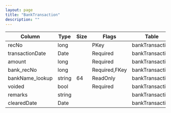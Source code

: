 ```yaml
---
layout: page
title: "BankTransaction"
description: ""
---
```




| Column | Type | Size | Flags | Table | Description |
| ------ | ---- | ---- | ----- | ----- | ----------- |
| recNo | long |  | PKey | bankTransaction | 
| transactionDate | Date |  | Required | bankTransaction | 
| amount | long |  | Required | bankTransaction | 
| bank_recNo | long |  | Required,FKey | bankTransaction | 
| bankName_lookup | string | 64 | ReadOnly | bankTransaction | 
| voided | bool |  | Required | bankTransaction | 
| remarks | string |  |  | bankTransaction | 
| clearedDate | Date |  |  | bankTransaction | 



